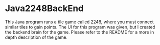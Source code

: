 # Java2248BackEnd
This Java program runs a tile game called 2248, where you must connect similar tiles to gain points. The UI for this program was given, but I created the backend brain for the game. Please refer to the README for a more in depth description of the game.
